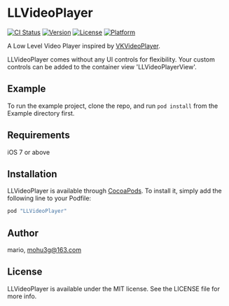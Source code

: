 # LLVideoPlayer

[![CI Status](http://img.shields.io/travis/mario/LLVideoPlayer.svg?style=flat)](https://travis-ci.org/mario/LLVideoPlayer)
[![Version](https://img.shields.io/cocoapods/v/LLVideoPlayer.svg?style=flat)](http://cocoapods.org/pods/LLVideoPlayer)
[![License](https://img.shields.io/cocoapods/l/LLVideoPlayer.svg?style=flat)](http://cocoapods.org/pods/LLVideoPlayer)
[![Platform](https://img.shields.io/cocoapods/p/LLVideoPlayer.svg?style=flat)](http://cocoapods.org/pods/LLVideoPlayer)

A Low Level Video Player inspired by [VKVideoPlayer](https://github.com/viki-org/VKVideoPlayer).

LLVideoPlayer comes without any UI controls for flexibility. Your custom controls can be added to the container view 'LLVideoPlayerView'.

## Example

To run the example project, clone the repo, and run `pod install` from the Example directory first.

## Requirements

iOS 7 or above

## Installation

LLVideoPlayer is available through [CocoaPods](http://cocoapods.org). To install
it, simply add the following line to your Podfile:

```ruby
pod "LLVideoPlayer"
```

## Author

mario, mohu3g@163.com

## License

LLVideoPlayer is available under the MIT license. See the LICENSE file for more info.
